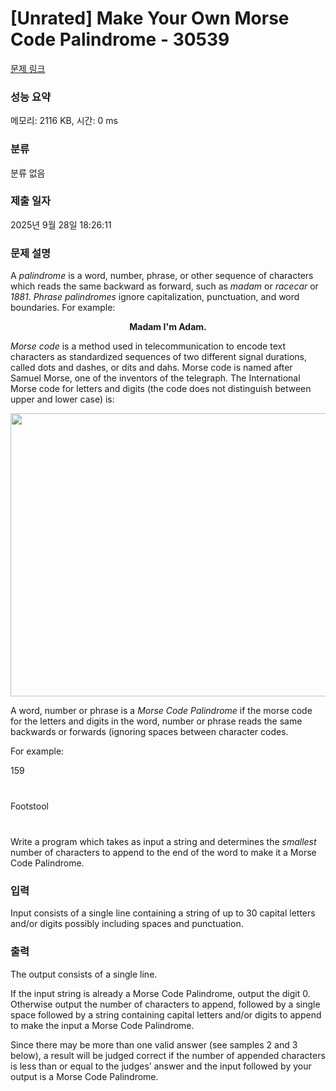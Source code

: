 # [Unrated] Make Your Own Morse Code Palindrome - 30539 

[문제 링크](https://www.acmicpc.net/problem/30539) 

### 성능 요약

메모리: 2116 KB, 시간: 0 ms

### 분류

분류 없음

### 제출 일자

2025년 9월 28일 18:26:11

### 문제 설명

<p>A <em>palindrome</em> is a word, number, phrase, or other sequence of characters which reads the same backward as forward, such as <em>madam</em> or <em>racecar</em> or <em>1881</em>. <em>Phrase palindromes</em> ignore capitalization, punctuation, and word boundaries. For example:</p>

<p style="text-align: center;"><strong>Madam I'm Adam.</strong></p>

<p><em>Morse code</em> is a method used in telecommunication to encode text characters as standardized sequences of two different signal durations, called dots and dashes, or dits and dahs. Morse code is named after Samuel Morse, one of the inventors of the telegraph. The International Morse code for letters and digits (the code does not distinguish between upper and lower case) is:</p>

<p style="text-align: center;"><img alt="" src="https://upload.acmicpc.net/a17efcd3-9cce-4496-a93f-419cd5e20cf5/-/preview/" style="width: 630px; height: 453px;"></p>

<p>A word, number or phrase is a <em>Morse Code Palindrome</em> if the morse code for the letters and digits in the word, number or phrase reads the same backwards or forwards (ignoring spaces between character codes.</p>

<p>For example:</p>

<p>159</p>

<p style="text-align: center;"><img alt="" src="https://upload.acmicpc.net/a212872b-2847-4c21-8db0-8aff8ad8482f/-/preview/" style="width: 370px; height: 12px;"></p>

<p>Footstool</p>

<p style="text-align: center;"><img alt="" src="https://upload.acmicpc.net/95df86eb-2236-40b5-bbfd-ffa88f4c8581/-/preview/" style="width: 534px; height: 12px;"></p>

<p>Write a program which takes as input a string and determines the <em>smallest</em> number of characters to append to the end of the word to make it a Morse Code Palindrome.</p>

### 입력 

 <p>Input consists of a single line containing a string of up to 30 capital letters and/or digits possibly including spaces and punctuation.</p>

### 출력 

 <p>The output consists of a single line.</p>

<p>If the input string is already a Morse Code Palindrome, output the digit 0. Otherwise output the number of characters to append, followed by a single space followed by a string containing capital letters and/or digits to append to make the input a Morse Code Palindrome.</p>

<p>Since there may be more than one valid answer (see samples 2 and 3 below), a result will be judged correct if the number of appended characters is less than or equal to the judges’ answer and the input followed by your output is a Morse Code Palindrome.</p>

